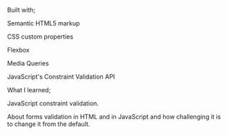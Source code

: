 Built with;

Semantic HTML5 markup

CSS custom properties

Flexbox

Media Queries



JavaScript's Constraint Validation API

What I learned;

JavaScript constraint validation.

About forms validation in HTML and in JavaScript and how challenging it is to change it from the default.






